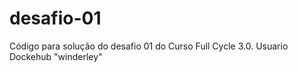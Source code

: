 # desafio-01
Código para solução do desafio 01 do Curso Full Cycle 3.0.
Usuario Dockehub "winderley"
